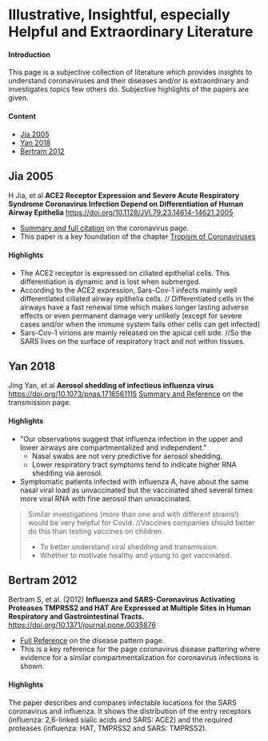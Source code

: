 # Illustrative, Insightful, especially Helpful and Extraordinary Literature

#### Introduction
This page is a subjective collection of literature which provides insights to understand coronaviruses and their diseases and/or is extraordinary and investigates topics few others do. 
Subjective highlights of the papers are given.

#### Content
* [Jia 2005](#jia-2005)
* [Yan 2018](#yan-2018)
* [Bertram 2012](#bertram-2012)



## Jia 2005
H Jia, et al **ACE2 Receptor Expression and Severe Acute Respiratory Syndrome Coronavirus Infection Depend on Differentiation of Human Airway Epithelia**  <https://doi.org/10.1128/JVI.79.23.14614-14621.2005> 
* [Summary and full citation](../2_biological/coronavirus.md#summary-jia-2005) on the coronavirus page.
* This paper is a key foundation of the chapter [Tropism of Coronaviruses](../2_biological/coronavirus.md#tropism-of-coronaviruses)
#### Highlights
* The ACE2 receptor is expressed on ciliated epithelial cells. This differentiation is dynamic and is lost when submerged.
* According to the ACE2 expression, Sars-Cov-1 infects mainly well differentiated ciliated airway epithelia cells. // Differentiated cells in the airways have a fast renewal time which makes longer lasting adverse effects or even permanent damage very unlikely (except for severe cases and/or when the immune system fails other cells can get infected)
* Sars-Cov-1 virions are mainly released on the apical cell side. //So the SARS lives on the surface of respiratory tract and not within tissues. 


## Yan 2018
Jing Yan, et al **Aerosol shedding of infectious influenza virus**  <https://doi.org/10.1073/pnas.1716561115>
[Summary and Reference](../5_epidemiological/transmission.md#summary-yan-2018) on the transmission page.
#### Highlights
* "Our observations suggest that influenza infection in the upper and lower airways are compartmentalized and independent."
  * Nasal swabs are not very predictive for aerosol shedding.
  * Lower respiratory tract symptoms tend to indicate higher RNA shedding via aerosol.
* Symptomatic patients infected with influenza A, have about the same nasal viral load as unvaccinated but the vaccinated shed several times more viral RNA with fine aerosol than unvaccinated.

> Similar investigations (more than one and with different strains!) would be very helpful for Covid. //Vaccines companies should better do this than testing vaccines on children.
> * To better understand viral shedding and transmission.
> * Whether to motivate healthy and young to get vaccinated.


## Bertram 2012
Bertram S, et al. (2012) **Influenza and SARS-Coronavirus Activating Proteases TMPRSS2 and HAT Are Expressed at Multiple Sites in Human Respiratory and Gastrointestinal Tracts.** <https://doi.org/10.1371/journal.pone.0035876>
* [Full Reference](../3_medical/coronavirus_disease_patterns.md#summary-bertram-2012) on the disease pattern page.
* This is a key reference for the page coronavirus disease pattering where evidence for a similar compartmentalization for coronavirus infections is shown.
#### Highlights
The paper describes and compares infectable locations for the SARS coronavirus and influenza. It shows the distribution of the  entry receptors (influenza: 2,6-linked sialic acids and SARS: ACE2) and the required proteases (influenza: HAT, TMPRSS2 and SARS: TMPRSS2).




